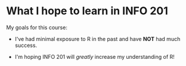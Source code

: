 # What I hope to learn in INFO 201

My goals for this course:

- I've had minimal exposure to R in the past and have **NOT** had much success.

- I'm hoping INFO 201 will *greatly* increase my understanding of R!

